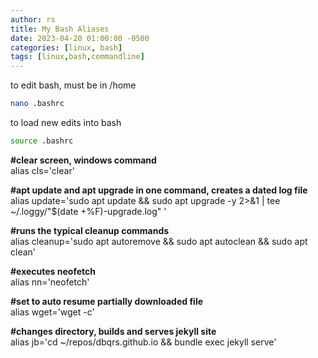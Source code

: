 ```yaml
---
author: rs
title: My Bash Aliases
date: 2023-04-20 01:00:00 -0500 
categories: [linux, bash]
tags: [linux,bash,commandline]
---
```

to edit bash, must be in /home 
```bash
nano .bashrc
```

to load new edits into bash
```bash
source .bashrc
```

**#clear screen, windows command**  
alias cls='clear'  

**#apt update and apt upgrade in one command, creates a dated log file**  
alias update='sudo apt update && sudo apt upgrade -y 2>&1 | tee ~/.loggy/"$(date +%F)-upgrade.log" '

**#runs the typical cleanup commands**   
alias cleanup='sudo apt autoremove && sudo apt autoclean && sudo apt clean'

**#executes neofetch**  
alias nn='neofetch'

**#set to auto resume partially downloaded file**  
alias wget='wget -c'

**#changes directory, builds and serves jekyll site**  
alias jb='cd ~/repos/dbqrs.github.io && bundle exec jekyll serve'
